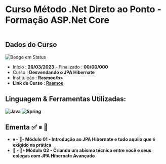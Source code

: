 # Curso Método .Net Direto ao Ponto - Formação ASP.Net Core

<div align="center">
  <img src="" >
</div>

## Dados do Curso
![Badge em Status](https://img.shields.io/badge/STATUS-INICIADO-green?style=for-the-badge)

* Início :  <b>26/03/2023</b> - Finalizado : <b>00/00/000 </b>
* Curso : <b>Desvendando o JPA Hibernate</b>
* Instituição : <b>Rasmoo/b>
* Link do Curso : [Rasmoo](https://www.rasmoo.com)

## Linguagem & Ferramentas Utilizadas: 

![Java](https://img.shields.io/badge/java-%23ED8B00.svg?style=for-the-badge&logo=java&logoColor=white)
![Spring](https://img.shields.io/badge/spring-%236DB33F.svg?style=for-the-badge&logo=spring&logoColor=white)

## Ementa ✅ ⏸ 🔳
* ⏸ - 📁- Módulo 01 - Introdução ao JPA Hibernate e tudo aquilo que é exigido na prática
* 🔳 - 📁- Módulo 02 - Criando um abismo técnico entre você e seus colegas com JPA Hibernate Avançado
